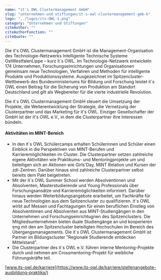 ```yaml
---
name: "it's OWL Clustermanagement GmbH"
slug: "unternehmen-und-stiftungen/it-s-owl-clustermanagement-gmb-h"
logo: "../logos/its-OWL-1.png"
category: "Unternehmen und Stiftungen"
citeAuthor: ""
citeAuthorFunction: ""
citeQuote: ""
---
```


Die it's OWL Clustermanagement GmbH ist die Management-Organisation des Technologie-Netzwerks Intelligente Technische Systeme OstWestfalenLippe – kurz it´s OWL. Im Technologie-Netzwerk entwickeln 174 Unternehmen, Forschungseinrichtungen und Organisationen gemeinsam neue Technologien, Verfahren und Methoden für intelligente Produkte und Produktionssysteme. Ausgezeichnet im Spitzencluster-Wettbewerb des Bundesministeriums für Bildung und Forschung leistet it´s OWL einen Beitrag für die Sicherung von Produktion am Standort Deutschland und gilt als Wegbereiter für die vierte industrielle Revolution.

Die it´s OWL Clustermanagement GmbH steuert die Umsetzung der Projekte, die Weiterentwicklung der Strategie, die Vernetzung der Clusterpartner und das Marketing für it's OWL. Einziger Gesellschafter der GmbH ist der it's OWL e.V., in dem die Clusterpartner ihre Interessen bündeln.

#### Aktivitäten im MINT-Bereich

- In den it´s OWL Schülercamps erhalten Schülerinnen und Schüler einen Einblick in die Perspektiven von MINT-Berufen und Karrieremöglichkeiten im Cluster. Die Clusterpartner setzen zahlreiche eigene Aktivitäten wie Praktikums- und Mentoringprojekte um und beteiligen sich an Aktionen wie Girls'Day, MINT Relation und Kursen der zdi-Zentren. Darüber hinaus sind zahlreiche Clusterpartner selbst bereits dem Pakt beigetreten.
- Mit der it´s OWL Summer School werden Absolventinnen und Absolventen, Masterstudierende und Young Professionals über Forschungsansätze und Karrieremöglichkeiten informiert. Darüber hinaus werden Weiterbildungsangebote erarbeitet, um Fachkräfte für neue Technologien aus dem Spitzencluster zu qualifizieren. it´s OWL wirbt auf Messen und Fachtagungen für einen beruflichen Einstieg von Absolventinnen und Absolventen aus MINT-Studiengängen in den Unternehmen und Forschungseinrichtugnen des Spitzenclusters. Die Mitgliedsunternehmen bieten duale Studiengänge an und kooperieren eng mit den am Spitzencluster beteiligten Hochschulen im Bereich des Übergangsmanagements. Die it´s OWL Clustermanagement GmbH ist Partner im Bildungscluster "Regionale Studierende entdecken Mittelstand".
- Die Clusterpartner des it´s OWL e.V. führen interne Mentoring-Projekte durch und nehmen am Crossmentoring-Projekt für weibliche Führungskräfte teil.

[www.its-owl.de/karriere](https://www.its-owl.de/karriere/stellenangebote-ausbildung-praktika/)
